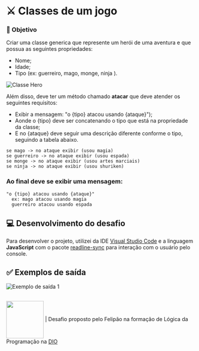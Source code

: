 # ⚔ Classes de um jogo
### 📝 Objetivo
Criar uma classe generica que represente um herói de uma aventura e que possua as seguintes propriedades:

- Nome;
- Idade;
- Tipo (ex: guerreiro, mago, monge, ninja ).

![Classe Hero](https://github.com/user-attachments/assets/cda95c79-4b2e-47b7-9877-aad4083d9fcf)


Além disso, deve ter um método chamado **atacar** que deve atender os seguintes requisitos:

- Exibir a mensagem: "o {tipo} atacou usando {ataque}");
- Aonde o {tipo} deve ser concatenando o tipo que está na propriedade da classe;
- E no {ataque} deve seguir uma descrição diferente conforme o tipo, seguindo a tabela abaixo.

```
se mago -> no ataque exibir (usou magia)
se guerreiro -> no ataque exibir (usou espada)
se monge -> no ataque exibir (usou artes marciais)
se ninja -> no ataque exibir (usou shuriken)
```
### Ao final deve se exibir uma mensagem:

```
"o {tipo} atacou usando {ataque}"
  ex: mago atacou usando magia
  guerreiro atacou usando espada
 ```
## 💻 Desenvolvimento do desafio
Para desenvolver o projeto, utilizei da IDE [Visual Studio Code](https://code.visualstudio.com) e a linguagem **JavaScript** com o pacote [readline-sync](https://www.npmjs.com/package/readline-sync) para interação com o usuário pelo console.

## ✅ Exemplos de saída
![Exemplo de saída 1](https://github.com/user-attachments/assets/cd01d899-3942-44bd-bd93-720d13186239)


## 
<img src = "https://github.com/eprahoje/classificador-de-nivel-de-heroi/assets/143037296/488c9d56-21ae-419d-a15b-32824a7fa2fd" width = 100px align = "center"> | Desafio proposto pelo Felipão na formação de Lógica da Programação na [DIO](https://www.dio.me)
